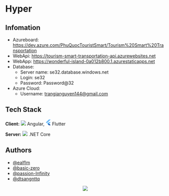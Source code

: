 
# Hyper

## Infomation

- Azureboard: https://dev.azure.com/PhuQuocTouristSmart/Tourism%20Smart%20Transportation
- WebApi: https://tourism-smart-transportation-api.azurewebsites.net
- WebApp: https://wonderful-island-0a012b800.1.azurestaticapps.net
- Database: 
    + Server name: se32.database.windows.net
    + Login: se32
    + Password: Password@32
- Azure Cloud:
    + Username: trangianguyen144@gmail.com



## Tech Stack

**Client:**  <img src="https://avatars.githubusercontent.com/u/139426?s=200&v=4" height="20"> Angular, <img src="https://raw.githubusercontent.com/dnfield/flutter_svg/7d374d7107561cbd906d7c0ca26fef02cc01e7c8/example/assets/flutter_logo.svg?sanitize=true" height="20"> Flutter

**Server:** <img src="https://github.com/ealflm/tools/blob/main/dot-net-core-7.png?raw=true" height="20"> .NET Core

  
## Authors

- [@ealflm](https://www.github.com/ealflm)
- [@basic-zero](https://www.github.com/basic-zero)
- [@passion-Infinity](https://www.github.com/passion-Infinity)
- [@dtsangnttq](https://www.github.com/dtsangnttq)


<p align="center">
<img src="https://octodex.github.com/images/surftocat.png" width="400">
</p>
